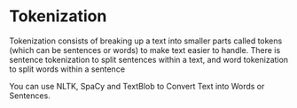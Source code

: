   # Tokenization 

Tokenization consists of breaking up a text into smaller parts called tokens (which can be sentences or words) to make text easier to handle. 
There is sentence tokenization to split sentences within a text, and word tokenization to split words within a sentence

You can use NLTK, SpaCy and TextBlob to Convert Text into Words or Sentences.